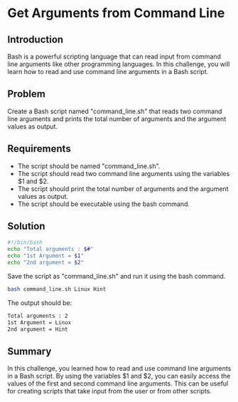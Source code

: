 # Get Arguments from Command Line

## Introduction

Bash is a powerful scripting language that can read input from command line arguments like other programming languages. In this challenge, you will learn how to read and use command line arguments in a Bash script.

## Problem

Create a Bash script named "command_line.sh" that reads two command line arguments and prints the total number of arguments and the argument values as output.

## Requirements

- The script should be named "command_line.sh".
- The script should read two command line arguments using the variables $1 and $2.
- The script should print the total number of arguments and the argument values as output.
- The script should be executable using the bash command.

## Solution

```bash
#!/bin/bash
echo "Total arguments : $#"
echo "1st Argument = $1"
echo "2nd argument = $2"
```

Save the script as "command_line.sh" and run it using the bash command.

```bash
bash command_line.sh Linux Hint
```

The output should be:

```bash
Total arguments : 2
1st Argument = Linux
2nd argument = Hint
```

## Summary

In this challenge, you learned how to read and use command line arguments in a Bash script. By using the variables $1 and $2, you can easily access the values of the first and second command line arguments. This can be useful for creating scripts that take input from the user or from other scripts.
